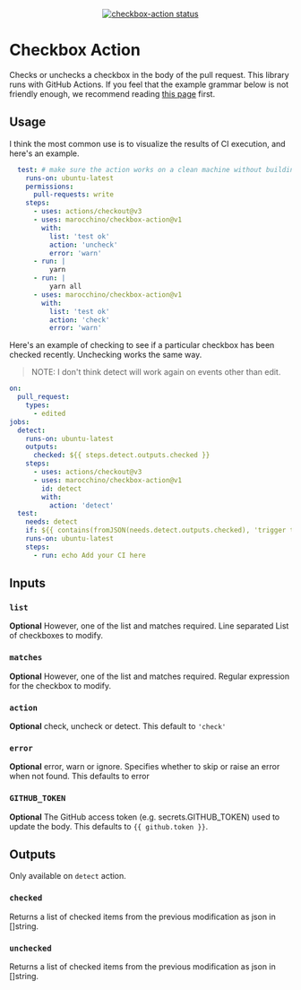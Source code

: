 <p align="center">
  <a href="https://github.com/marocchino/checkbox-action/actions"><img alt="checkbox-action status" src="https://github.com/actions/checkbox-action/workflows/build-test/badge.svg"></a>
</p>

# Checkbox Action

Checks or unchecks a checkbox in the body of the pull request.
This library runs with GitHub Actions. If you feel that the example grammar below is not friendly enough, we recommend reading [this page](https://docs.github.com/en/actions) first.

## Usage

I think the most common use is to visualize the results of CI execution, and here's an example.

```yaml
  test: # make sure the action works on a clean machine without building
    runs-on: ubuntu-latest
    permissions:
      pull-requests: write
    steps:
      - uses: actions/checkout@v3
      - uses: marocchino/checkbox-action@v1
        with:
          list: 'test ok'
          action: 'uncheck'
          error: 'warn'
      - run: |
          yarn
      - run: |
          yarn all
      - uses: marocchino/checkbox-action@v1
        with:
          list: 'test ok'
          action: 'check'
          error: 'warn'
```

Here's an example of checking to see if a particular checkbox has been checked recently.
Unchecking works the same way.
> NOTE: I don't think detect will work again on events other than edit.

```yaml
on:
  pull_request:
    types:
      - edited
jobs:
  detect:
    runs-on: ubuntu-latest
    outputs:
      checked: ${{ steps.detect.outputs.checked }}
    steps:
      - uses: actions/checkout@v3
      - uses: marocchino/checkbox-action@v1
        id: detect
        with:
          action: 'detect'
  test:
    needs: detect
    if: ${{ contains(fromJSON(needs.detect.outputs.checked), 'trigger test') }}
    runs-on: ubuntu-latest
    steps:
      - run: echo Add your CI here
```

## Inputs

### `list`

**Optional** However, one of the list and matches required.
Line separated List of checkboxes to modify.

### `matches`

**Optional** However, one of the list and matches required.
Regular expression for the checkbox to modify.

### `action`

**Optional** check, uncheck or detect. This default to `'check'`

### `error`

**Optional** error, warn or ignore. Specifies whether to skip or raise an error when not found. This defaults to error

### `GITHUB_TOKEN`

**Optional** The GitHub access token (e.g. secrets.GITHUB_TOKEN) used to update the body. This defaults to `{{ github.token }}`.

## Outputs

Only available on `detect` action.

### `checked`

Returns a list of checked items from the previous modification as json in []string.

### `unchecked`

Returns a list of checked items from the previous modification as json in []string.
